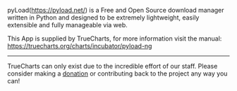 pyLoad(https://pyload.net/) is a Free and Open Source download manager written in Python and designed to be extremely lightweight, easily extensible and fully manageable via web.

This App is supplied by TrueCharts, for more information visit the manual: https://truecharts.org/charts/incubator/pyload-ng

---

TrueCharts can only exist due to the incredible effort of our staff.
Please consider making a [donation](https://truecharts.org/docs/about/sponsor) or contributing back to the project any way you can!
